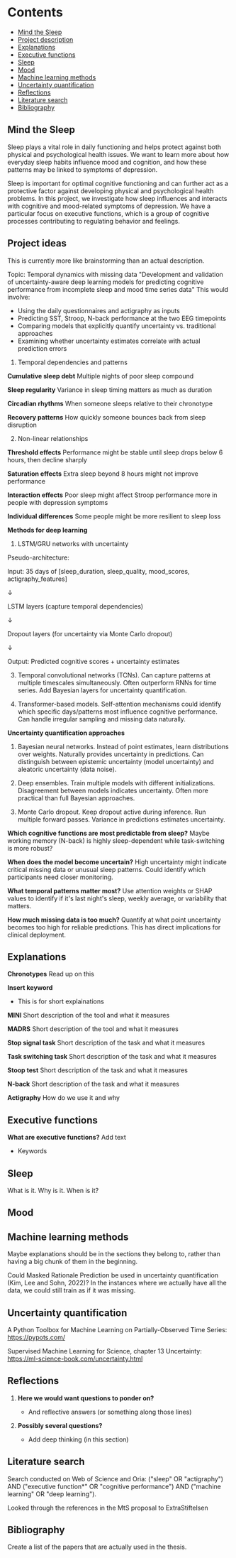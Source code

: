 # Contents

- [Mind the Sleep](#mind-the-sleep)
- [Project description](#project-description)
- [Explanations](#explanations)
- [Executive functions](#executive-functions)
- [Sleep](#sleep)
- [Mood](#mood)
- [Machine learning methods](#machine-learning-methods)
- [Uncertainty quantification](#uncertainty-quantification)
- [Reflections](#reflections)
- [Literature search](#literature-search)
- [Bibliography](#bibliography)

## Mind the Sleep
Sleep plays a vital role in daily functioning and helps protect against both physical and psychological health issues. We want to learn more about how everyday sleep habits influence mood and cognition, and how these patterns may be linked to symptoms of depression.

Sleep is important for optimal cognitive functioning and can further act as a protective factor against developing physical and psychological health problems. In this project, we investigate how sleep influences and interacts with cognitive and mood-related symptoms of depression. We have a particular focus on executive functions, which is a group of cognitive processes contributing to regulating behavior and feelings.

## Project ideas
This is currently more like brainstorming than an actual description.

Topic: Temporal dynamics with missing data
"Development and validation of uncertainty-aware deep learning models for predicting cognitive performance from incomplete sleep and mood time series data"
This would involve:
* Using the daily questionnaires and actigraphy as inputs
* Predicting SST, Stroop, N-back performance at the two EEG timepoints
* Comparing models that explicitly quantify uncertainty vs. traditional approaches
* Examining whether uncertainty estimates correlate with actual prediction errors


1. Temporal dependencies and patterns

**Cumulative sleep debt** Multiple nights of poor sleep compound

**Sleep regularity** Variance in sleep timing matters as much as duration

**Circadian rhythms** When someone sleeps relative to their chronotype

**Recovery patterns** How quickly someone bounces back from sleep disruption


2. Non-linear relationships

**Threshold effects** Performance might be stable until sleep drops below 6 hours, then decline sharply

**Saturation effects** Extra sleep beyond 8 hours might not improve performance

**Interaction effects** Poor sleep might affect Stroop performance more in people with depression symptoms

**Individual differences** Some people might be more resilient to sleep loss


**Methods for deep learning**

1. LSTM/GRU networks with uncertainty

Pseudo-architecture:

Input: 35 days of [sleep_duration, sleep_quality, mood_scores, actigraphy_features]

↓

LSTM layers (capture temporal dependencies)

↓

Dropout layers (for uncertainty via Monte Carlo dropout)

↓

Output: Predicted cognitive scores + uncertainty estimates

3. Temporal convolutional networks (TCNs).
Can capture patterns at multiple timescales simultaneously.
Often outperform RNNs for time series.
Add Bayesian layers for uncertainty quantification.

4. Transformer-based models.
Self-attention mechanisms could identify which specific days/patterns most influence cognitive performance.
Can handle irregular sampling and missing data naturally.

**Uncertainty quantification approaches**
1. Bayesian neural networks.
Instead of point estimates, learn distributions over weights.
Naturally provides uncertainty in predictions.
Can distinguish between epistemic uncertainty (model uncertainty) and aleatoric uncertainty (data noise).

2. Deep ensembles.
Train multiple models with different initializations.
Disagreement between models indicates uncertainty.
Often more practical than full Bayesian approaches.

3. Monte Carlo dropout.
Keep dropout active during inference.
Run multiple forward passes.
Variance in predictions estimates uncertainty.

**Which cognitive functions are most predictable from sleep?**
Maybe working memory (N-back) is highly sleep-dependent while task-switching is more robust?

**When does the model become uncertain?**
High uncertainty might indicate critical missing data or unusual sleep patterns.
Could identify which participants need closer monitoring.

**What temporal patterns matter most?**
Use attention weights or SHAP values to identify if it's last night's sleep, weekly average, or variability that matters.

**How much missing data is too much?**
Quantify at what point uncertainty becomes too high for reliable predictions.
This has direct implications for clinical deployment.

## Explanations

**Chronotypes**
Read up on this

**Insert keyword** 
- This is for short explainations

**MINI**
Short description of the tool and what it measures

**MADRS**
Short description of the tool and what it measures

**Stop signal task**
Short description of the task and what it measures

**Task switching task**
Short description of the task and what it measures

**Stoop test**
Short description of the task and what it measures

**N-back**
Short description of the task and what it measures

**Actigraphy**
How do we use it and why


## Executive functions

**What are executive functions?** Add text
- Keywords

  
## Sleep

What is it. Why is it. When is it?

## Mood


## Machine learning methods
Maybe explanations should be in the sections they belong to, rather than having a big chunk of them in the beginning. 

Could Masked Rationale Prediction be used in uncertainty quantification (Kim, Lee and Sohn, 2022)? In the instances where we actually have all the data, we could still train as if it was missing.


## Uncertainty quantification

A Python Toolbox for Machine Learning on Partially-Observed Time Series:
https://pypots.com/

Supervised Machine Learning for Science, chapter 13 Uncertainty:
https://ml-science-book.com/uncertainty.html 

## Reflections

1. **Here we would want questions to ponder on?**
   - And reflective answers (or something along those lines)

2. **Possibly several questions?**
   - Add deep thinking (in this section)

## Literature search

Search conducted on Web of Science and Oria:
("sleep" OR "actigraphy") AND ("executive function*" OR "cognitive performance")  AND ("machine learning" OR "deep learning").

Looked through the references in the MtS proposal to ExtraStiftelsen


## Bibliography

Create a list of the papers that are actually used in the thesis.
